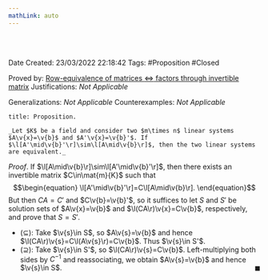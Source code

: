 ```yaml
---
mathLink: auto
---
```


<br />
<br />

Date Created: 23/03/2022 22:18:42
Tags: #Proposition #Closed

Proved by: [Row-equivalence of matrices $\Leftrightarrow$ factors through invertible matrix](Row-equivalence%20of%20matrices%20iff%20factors%20through%20invertible%20matrix.md)
Justifications: _Not Applicable_

Generalizations: _Not Applicable_
Counterexamples: _Not Applicable_

``` ad-Proposition
title: Proposition.

_Let $K$ be a field and consider two $m\times n$ linear systems $A\v{x}=\v{b}$ and $A'\v{x}=\v{b}'$. If $\l[A'\mid\v{b}'\r]\sim\l[A\mid\v{b}\r]$, then the two linear systems are equivalent._

```

_Proof_. If $\l[A\mid\v{b}\r]\sim\l[A'\mid\v{b}'\r]$, then there exists an invertible matrix $C\in\mat{m}{K}$ such that
$$\begin{equation}
    \l[A'\mid\v{b}'\r]=C\l[A\mid\v{b}\r].
\end{equation}$$
But then $CA=C'$ and $C\v{b}=\v{b}'$, so it suffices to let $S$ and $S'$ be solution sets of $A\v{x}=\v{b}$ and $\l(CA\r)\v{x}=C\v{b}$, respectively, and prove that $S=S'$.
* ($\subseteq$): Take $\v{s}\in S$, so $A\v{s}=\v{b}$ and hence $\l(CA\r)\v{s}=C\l(A\v{s}\r)=C\v{b}$. Thus $\v{s}\in S'$.
* ($\supseteq$): Take $\v{s}\in S'$, so $\l(CA\r)\v{s}=C\v{b}$. Left-multiplying both sides by $C^{-1}$ and reassociating, we obtain $A\v{s}=\v{b}$ and hence $\v{s}\in S$.<span style="float:right;">$\blacksquare$</span>
